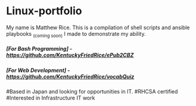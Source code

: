 # Linux-portfolio
My name is Matthew Rice.
This is a compilation of shell scripts and ansible playbooks <sub>(coming soon)</sub> I made to demonstrate my ability.

##### **[For Bash Programming]** - https://github.com/KentuckyFriedRice/ePub2CBZ
##### **[For Web Development]** - https://github.com/KentuckyFriedRice/vocabQuiz

#Based in Japan and looking for opportunities in IT.
#RHCSA certified 
#Interested in Infrastructure IT work
